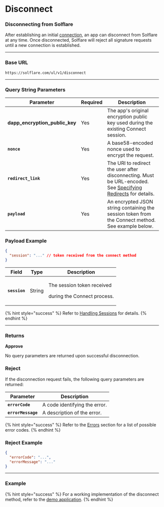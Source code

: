 # Disconnect

### **Disconnecting from Solflare**

After establishing an initial [connection](connect.md), an app can disconnect from Solflare at any time. Once disconnected, Solflare will reject all signature requests until a new connection is established.

***

### **Base URL**

```http
https://solflare.com/ul/v1/disconnect
```

***

### **Query String Parameters**

| Parameter                         | Required | Description                                                                                                                                                                |
| --------------------------------- | -------- | -------------------------------------------------------------------------------------------------------------------------------------------------------------------------- |
| **dapp\_encryption\_public\_key** | Yes      | The app's original encryption public key used during the existing Connect session.                                                                                         |
| **`nonce`**                       | Yes      | A base58-encoded nonce used to encrypt the request.                                                                                                                        |
| **`redirect_link`**               | Yes      | The URI to redirect the user after disconnecting. Must be URL-encoded. See [Specifying Redirects](https://chatgpt.com/c/679da458-d818-8013-89ea-60bc8e83a640) for details. |
| **`payload`**                     | Yes      | An encrypted JSON string containing the session token from the Connect method. See example below.                                                                          |

### **Payload Example**

```json
{
  "session": "..." // token received from the connect method
}
```

| Field         | Type   | Description                                                           |
| ------------- | ------ | --------------------------------------------------------------------- |
| **`session`** | String | <p>The session token received </p><p>during the Connect process. </p> |

{% hint style="success" %}
Refer to [Handling Sessions](https://chatgpt.com/c/679da458-d818-8013-89ea-60bc8e83a640) for details.
{% endhint %}

***

### **Returns**

**Approve**

No query parameters are returned upon successful disconnection.

### **Reject**

If the disconnection request fails, the following query parameters are returned:

| Parameter          | Description                    |
| ------------------ | ------------------------------ |
| **`errorCode`**    | A code identifying the error.  |
| **`errorMessage`** | A description of the error.    |

{% hint style="success" %}
Refer to the [Errors](https://chatgpt.com/c/679da458-d818-8013-89ea-60bc8e83a640) section for a list of possible error codes.
{% endhint %}

### **Reject Example**

```json
{
  "errorCode": "...",
  "errorMessage": "..."
}
```

***

### **Example**

{% hint style="success" %}
For a working implementation of the disconnect method, refer to the [demo application](https://chatgpt.com/c/679da458-d818-8013-89ea-60bc8e83a640).
{% endhint %}

